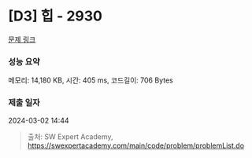 # [D3] 힙 - 2930 

[문제 링크](https://swexpertacademy.com/main/code/problem/problemDetail.do?contestProbId=AV-Tj7ya3jYDFAXr) 

### 성능 요약

메모리: 14,180 KB, 시간: 405 ms, 코드길이: 706 Bytes

### 제출 일자

2024-03-02 14:44



> 출처: SW Expert Academy, https://swexpertacademy.com/main/code/problem/problemList.do